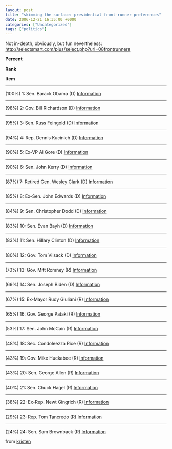 ```yaml
---
layout: post
title: "skimming the surface: presidential front-runner preferences"
date: 2006-12-21 16:35:00 +0000
categories: ["Uncategorized"]
tags: ["politics"]
---
```


Not in-depth, obviously, but fun nevertheless: http://selectsmart.com/plus/select.php?url=08frontrunners

 **Percent** 

 **Rank** 

 **Item** 

****

(100%) 1: Sen. Barack Obama (D) [Information](http://SelectSmart.com/08frontrunners.html)

****

(98%) 2: Gov. Bill Richardson (D)  [Information](http://SelectSmart.com/08frontrunners.html)

****

(95%) 3: Sen. Russ Feingold (D) [Information](http://SelectSmart.com/08frontrunners.html)

****

			
(94%) 4: Rep. Dennis Kucinich (D) [Information](http://SelectSmart.com/08frontrunners.html)

****

			
(90%) 5: Ex-VP Al Gore (D) [Information](http://SelectSmart.com/08frontrunners.html)

****

			
(90%) 6: Sen. John Kerry (D) [Information](http://SelectSmart.com/08frontrunners.html)

****

			
(87%) 7: Retired Gen. Wesley Clark (D) [Information](http://SelectSmart.com/08frontrunners.html)

****

			
(85%) 8: Ex-Sen. John Edwards (D) [Information](http://SelectSmart.com/08frontrunners.html)

****

			
(84%) 9: Sen. Christopher Dodd (D) [Information](http://SelectSmart.com/08frontrunners.html)

****

			
(83%) 10: Sen. Evan Bayh (D) [Information](http://SelectSmart.com/08frontrunners.html)

****

			
(83%) 11: Sen. Hillary Clinton (D) [Information](http://SelectSmart.com/08frontrunners.html)

****

			
(80%) 12: Gov. Tom Vilsack (D) [Information](http://SelectSmart.com/08frontrunners.html)

****

			
(70%) 13: Gov. Mitt Romney (R) [Information](http://SelectSmart.com/08frontrunners.html)

****

			
(69%) 14: Sen. Joseph Biden (D) [Information](http://SelectSmart.com/08frontrunners.html)

****

			
(67%) 15: Ex-Mayor Rudy Giuliani (R) [Information](http://SelectSmart.com/08frontrunners.html)

****

			
(65%) 16: Gov. George Pataki (R) [Information](http://SelectSmart.com/08frontrunners.html)

****

			
(53%) 17: Sen. John McCain (R) [Information](http://SelectSmart.com/08frontrunners.html)

****

			
(48%) 18: Sec. Condoleezza Rice (R) [Information](http://SelectSmart.com/08frontrunners.html)

****

			
(43%) 19: Gov. Mike Huckabee (R) [Information](http://SelectSmart.com/08frontrunners.html)

****

			
(43%) 20: Sen. George Allen (R) [Information](http://SelectSmart.com/08frontrunners.html)

****

			
(40%) 21: Sen. Chuck Hagel (R) [Information](http://SelectSmart.com/08frontrunners.html)

****

			
(38%) 22: Ex-Rep. Newt Gingrich (R) [Information](http://SelectSmart.com/08frontrunners.html)

****

			
(29%) 23: Rep. Tom Tancredo (R) [Information](http://SelectSmart.com/08frontrunners.html)

****

			
(24%) 24: Sen. Sam Brownback (R) [Information](http://SelectSmart.com/08frontrunners.html)

from [kristen](http://lexcorpninja.vox.com/library/post/which-possible-president-to-vote-for.html)